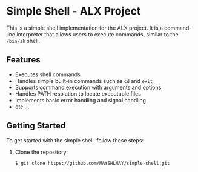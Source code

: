 # Simple Shell - ALX Project

This is a simple shell implementation for the ALX project. It is a command-line interpreter that allows users to execute commands, similar to the `/bin/sh` shell.

## Features

- Executes shell commands
- Handles simple built-in commands such as `cd` and `exit`
- Supports command execution with arguments and options
- Handles PATH resolution to locate executable files
- Implements basic error handling and signal handling
- etc ...

## Getting Started

To get started with the simple shell, follow these steps:

1. Clone the repository:

   ```bash
   $ git clone https://github.com/MAYSHLMAY/simple-shell.git